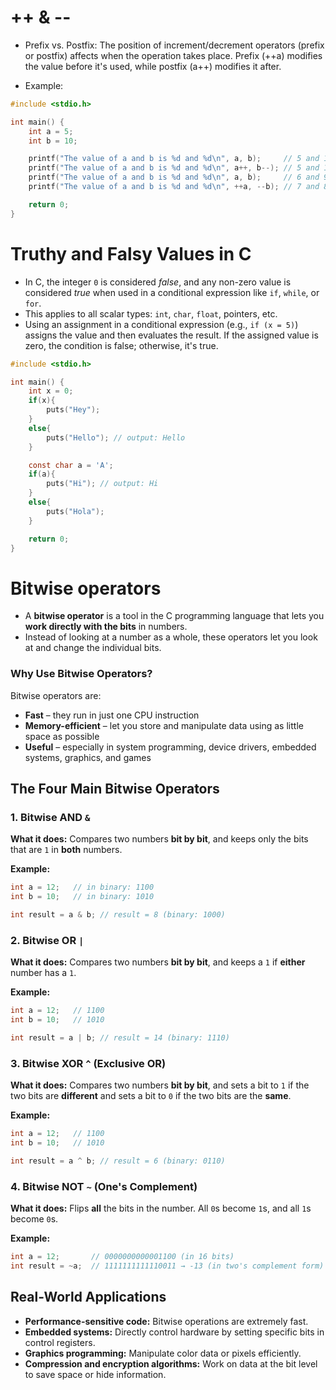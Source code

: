 # ++ & --

* Prefix vs. Postfix: The position of increment/decrement operators (prefix or postfix) affects when the operation takes place. Prefix (++a) modifies the value before it's used, while postfix (a++) modifies it after.

* Example:

```c
#include <stdio.h>

int main() {
    int a = 5;
    int b = 10;

    printf("The value of a and b is %d and %d\n", a, b);     // 5 and 10
    printf("The value of a and b is %d and %d\n", a++, b--); // 5 and 10
    printf("The value of a and b is %d and %d\n", a, b);     // 6 and 9
    printf("The value of a and b is %d and %d\n", ++a, --b); // 7 and 8

    return 0;
}
```

# Truthy and Falsy Values in C

* In C, the integer `0` is considered *false*, and any non-zero value is considered *true* when used in a conditional expression like `if`, `while`, or `for`.
* This applies to all scalar types: `int`, `char`, `float`, pointers, etc.
* Using an assignment in a conditional expression (e.g., `if (x = 5)`) assigns the value and then evaluates the result. If the assigned value is zero, the condition is false; otherwise, it's true.

```c
#include <stdio.h>

int main() {
    int x = 0;
    if(x){
        puts("Hey");
    }
    else{
        puts("Hello"); // output: Hello
    }

    const char a = 'A';
    if(a){
        puts("Hi"); // output: Hi
    }
    else{
        puts("Hola"); 
    }

    return 0;
}
```

# Bitwise operators

* A **bitwise operator** is a tool in the C programming language that lets you **work directly with the bits** in numbers.
* Instead of looking at a number as a whole, these operators let you look at and change the individual bits.

### Why Use Bitwise Operators?

Bitwise operators are:

* **Fast** – they run in just one CPU instruction
* **Memory-efficient** – let you store and manipulate data using as little space as possible
* **Useful** – especially in system programming, device drivers, embedded systems, graphics, and games

## The Four Main Bitwise Operators

### 1. Bitwise AND `&`

**What it does:** Compares two numbers **bit by bit**, and keeps only the bits that are `1` in **both** numbers.

**Example:**

```c
int a = 12;   // in binary: 1100
int b = 10;   // in binary: 1010

int result = a & b; // result = 8 (binary: 1000)
```

### 2. Bitwise OR `|`

**What it does:** Compares two numbers **bit by bit**, and keeps a `1` if **either** number has a `1`.

**Example:**

```c
int a = 12;   // 1100
int b = 10;   // 1010

int result = a | b; // result = 14 (binary: 1110)
```

### 3. Bitwise XOR `^` (Exclusive OR)

**What it does:** Compares two numbers **bit by bit**, and sets a bit to `1` if the two bits are **different** and sets a bit to `0` if the two bits are the **same**.

**Example:**

```c
int a = 12;   // 1100
int b = 10;   // 1010

int result = a ^ b; // result = 6 (binary: 0110)
```

### 4. Bitwise NOT `~` (One's Complement)

**What it does:** Flips **all** the bits in the number.
All `0`s become `1`s, and all `1`s become `0`s.

**Example:**

```c
int a = 12;       // 0000000000001100 (in 16 bits)
int result = ~a;  // 1111111111110011 → -13 (in two's complement form)
```

## Real-World Applications

* **Performance-sensitive code:** Bitwise operations are extremely fast.
* **Embedded systems:** Directly control hardware by setting specific bits in control registers.
* **Graphics programming:** Manipulate color data or pixels efficiently.
* **Compression and encryption algorithms:** Work on data at the bit level to save space or hide information.